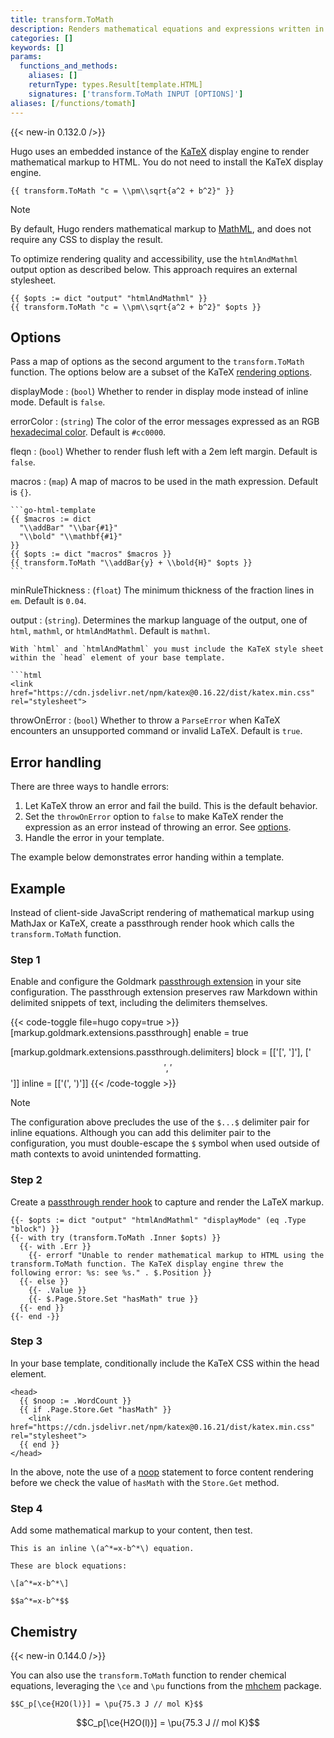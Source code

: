 ```yaml
---
title: transform.ToMath
description: Renders mathematical equations and expressions written in the LaTeX markup language.
categories: []
keywords: []
params:
  functions_and_methods:
    aliases: []
    returnType: types.Result[template.HTML]
    signatures: ['transform.ToMath INPUT [OPTIONS]']
aliases: [/functions/tomath]
---
```


{{< new-in 0.132.0 />}}

Hugo uses an embedded instance of the [KaTeX] display engine to render mathematical markup to HTML. You do not need to install the KaTeX display engine.

```go-html-template
{{ transform.ToMath "c = \\pm\\sqrt{a^2 + b^2}" }}
```

> [!note]
> By default, Hugo renders mathematical markup to [MathML], and does not require any CSS to display the result.
>
> To optimize rendering quality and accessibility, use the `htmlAndMathml` output option as described below. This approach requires an external stylesheet.

```go-html-template
{{ $opts := dict "output" "htmlAndMathml" }}
{{ transform.ToMath "c = \\pm\\sqrt{a^2 + b^2}" $opts }}
```

## Options

Pass a map of options as the second argument to the `transform.ToMath` function. The options below are a subset of the KaTeX [rendering options].

displayMode
: (`bool`) Whether to render in display mode instead of inline mode. Default is `false`.

errorColor
: (`string`) The color of the error messages expressed as an RGB [hexadecimal color]. Default is `#cc0000`.

fleqn
: (`bool`) Whether to render flush left with a 2em left margin. Default is `false`.

macros
: (`map`) A map of macros to be used in the math expression. Default is `{}`.

    ```go-html-template
    {{ $macros := dict
      "\\addBar" "\\bar{#1}"
      "\\bold" "\\mathbf{#1}"
    }}
    {{ $opts := dict "macros" $macros }}
    {{ transform.ToMath "\\addBar{y} + \\bold{H}" $opts }}
    ```

minRuleThickness
: (`float`) The minimum thickness of the fraction lines in `em`. Default is `0.04`.

output
: (`string`). Determines the markup language of the output, one of `html`, `mathml`, or `htmlAndMathml`. Default is `mathml`.

    With `html` and `htmlAndMathml` you must include the KaTeX style sheet within the `head` element of your base template.

    ```html
    <link href="https://cdn.jsdelivr.net/npm/katex@0.16.22/dist/katex.min.css" rel="stylesheet">

throwOnError
: (`bool`) Whether to throw a `ParseError` when KaTeX encounters an unsupported command or invalid LaTeX. Default is `true`.

## Error handling

There are three ways to handle errors:

1. Let KaTeX throw an error and fail the build. This is the default behavior.
1. Set the `throwOnError` option to `false` to make KaTeX render the expression as an error instead of throwing an error. See [options](#options).
1. Handle the error in your template.

The example below demonstrates error handing within a template.

## Example

Instead of client-side JavaScript rendering of mathematical markup using MathJax or KaTeX, create a passthrough render hook which calls the `transform.ToMath` function.

### Step 1

Enable and configure the Goldmark [passthrough extension] in your site configuration. The passthrough extension preserves raw Markdown within delimited snippets of text, including the delimiters themselves.

{{< code-toggle file=hugo copy=true >}}
[markup.goldmark.extensions.passthrough]
enable = true

[markup.goldmark.extensions.passthrough.delimiters]
block = [['\[', '\]'], ['$$', '$$']]
inline = [['\(', '\)']]
{{< /code-toggle >}}

> [!note]
> The configuration above precludes the use of the `$...$` delimiter pair for inline equations. Although you can add this delimiter pair to the configuration, you must double-escape the `$` symbol when used outside of math contexts to avoid unintended formatting.

### Step 2

Create a [passthrough render hook] to capture and render the LaTeX markup.

```go-html-template {file="layouts/_default/_markup/render-passthrough.html" copy=true}
{{- $opts := dict "output" "htmlAndMathml" "displayMode" (eq .Type "block") }}
{{- with try (transform.ToMath .Inner $opts) }}
  {{- with .Err }}
    {{- errorf "Unable to render mathematical markup to HTML using the transform.ToMath function. The KaTeX display engine threw the following error: %s: see %s." . $.Position }}
  {{- else }}
    {{- .Value }}
    {{- $.Page.Store.Set "hasMath" true }}
  {{- end }}
{{- end -}}
```

### Step 3

In your base template, conditionally include the KaTeX CSS within the head element.

```go-html-template {file="layouts/_default/baseof.html" copy=true}
<head>
  {{ $noop := .WordCount }}
  {{ if .Page.Store.Get "hasMath" }}
    <link href="https://cdn.jsdelivr.net/npm/katex@0.16.21/dist/katex.min.css" rel="stylesheet">
  {{ end }}
</head>
```

In the above, note the use of a [noop](g) statement to force content rendering before we check the value of `hasMath` with the `Store.Get` method.

### Step 4

Add some mathematical markup to your content, then test.

```text {file="content/example.md"}
This is an inline \(a^*=x-b^*\) equation.

These are block equations:

\[a^*=x-b^*\]

$$a^*=x-b^*$$
```

## Chemistry

{{< new-in 0.144.0 />}}

You can also use the `transform.ToMath` function to render chemical equations, leveraging the `\ce` and `\pu` functions from the [mhchem] package.

```text
$$C_p[\ce{H2O(l)}] = \pu{75.3 J // mol K}$$
```

$$C_p[\ce{H2O(l)}] = \pu{75.3 J // mol K}$$

[hexadecimal color]: https://developer.mozilla.org/en-US/docs/Web/CSS/hex-color
[KaTeX]: https://katex.org/
[MathML]: https://developer.mozilla.org/en-US/docs/Web/MathML
[mhchem]: https://mhchem.github.io/MathJax-mhchem/
[passthrough extension]: /configuration/markup/#passthrough
[passthrough render hook]: /render-hooks/passthrough/
[rendering options]: https://katex.org/docs/options.html
